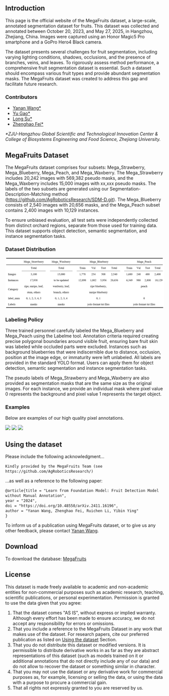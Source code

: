 ## Introduction
This page is the official website of the MegaFruits dataset, a large-scale, annotated segmentation dataset for fruits. This dataset was collected and annotated between October 20, 2023, and May 27, 2025, in Hangzhou, Zhejiang, China. Images were captured using an Honor Magic5 Pro smartphone and a GoPro Hero4 Black camera.

The dataset presents several challenges for fruit segmentation, including varying lighting conditions, shadows, occlusions, and the presence of branches, veins, and leaves. To rigorously assess method performance, a comprehensive fruit segmentation dataset is essential. Such a dataset should encompass various fruit types and provide abundant segmentation masks. The MegaFruits dataset was created to address this gap and facilitate future research.

### Contributors
- [Yanan Wang*](mailto:mmwang@zju.edu.cn)
- [Yu Gao*](mailto:gao-yu@nuaa.edu.cn)
- [Long Su*](mailto:sulong@stu.xjtu.edu.cn)
- [Zhenghao Fei*](https://github.com/ZhenghaoFei)

_*ZJU-Hangzhou Global Scientific and Technological Innovation Center & College of Biosystems Engineering and Food Science, Zhejiang University._

## MegaFruits Dataset
The MegaFruits dataset comprises four subsets: Mega_Strawberry, Mega_Blueberry, Mega_Peach, and Mega_Waxberry. The Mega_Strawberry includes 20,242 images with 569,382 pseudo masks, and the Mega_Waxberry includes 15,000 images with xx,xxx pseudo masks. The labels of the two subsets are generated using our Segmentation-Description-Matching method (https://github.com/AgRoboticsResearch/SDM-D.git). The Mega_Blueberry consists of 2,540 images with 20,656 masks, and the Mega_Peach subset contains 2,400 images with 10,129 instances.

To ensure unbiased evaluation, all test sets were independently collected from distinct orchard regions, separate from those used for training data. This dataset supports object detection, semantic segmentation, and instance segmentation tasks.

### Dataset Distribution
![](dataset1.png)



### Labeling Policy
Three trained personnel carefully labeled the Mega_Blueberry and Mega_Peach using the Labelme tool. Annotation criteria required creating precise polygonal boundaries around visible fruit, ensuring bare fruit skin was labeled while occluded parts were excluded. Instances such as background blueberries that were indiscernible due to distance, occlusion, position at the image edge, or immaturity were left unlabeled. All labels are provided in the standard YOLO format. Users can apply them for object detection, semantic segmentation and instance segmentation tasks. 

The pseudo labels of Mega_Strawberry and Mega_Waxberry are also provided as segmentation masks that are the same size as the original images. For each instance, we provide an individual mask where pixel value 0 represents the background and pixel value 1 represents the target object.

### Examples
Below are examples of our high quality pixel annotations.


![](4-dataset-end.png)
![](mega_strawberry1.png)
![](mega_waxberry1.png)


## Using the dataset
Please include the following acknowledgment…
```
Kindly provided by the MegaFruits Team (see https://github.com/AgRoboticsResearch/)
```
…as well as a reference to the following paper:

```
@article{title = "Learn from Foundation Model: Fruit Detection Model without Manual Annotation",
year = "2024",
doi = "https://doi.org/10.48550/arXiv.2411.16196",
author = "Yanan Wang, Zhenghao Fei, Ruichen Li, Yibin Ying"
}
```

To inform us of a publication using MegaFruits dataset, or to give us any other feedback, please contact [Yanan Wang](mailto:mmwang@zju.edu.cn).

## Download
To download the database: [MegaFruits](https://www.kaggle.com/datasets/mmwang0/megafruits)

## License
This dataset is made freely available to academic and non-academic entities for non-commercial purposes such as academic research, teaching, scientific publications, or personal experimentation. Permission is granted to use the data given that you agree:

1. That the dataset comes "AS IS", without express or implied warranty. Although every effort has been made to ensure accuracy, we do not accept any responsibility for errors or omissions.
2. That you include a reference to the MegaFruits Dataset in any work that makes use of the dataset. For research papers, cite our preferred publication as listed on [Using the dataset](#using-the-dataset) Section.
3. That you do not distribute this dataset or modified versions. It is permissible to distribute derivative works in as far as they are abstract representations of this dataset (such as models trained on it or additional annotations that do not directly include any of our data) and do not allow to recover the dataset or something similar in character.
4. That you may not use the dataset or any derivative work for commercial purposes as, for example, licensing or selling the data, or using the data with a purpose to procure a commercial gain.
5. That all rights not expressly granted to you are reserved by us.
